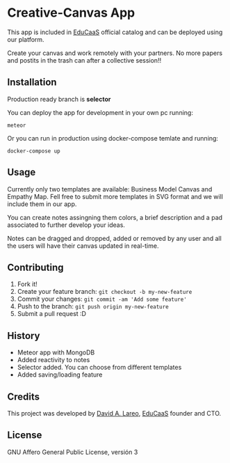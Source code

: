 # Creative-Canvas App

This app is included in [EduCaaS](http://educaas.io) official catalog and can be deployed using our platform.

Create your canvas and work remotely with your partners. No more papers and postits in the trash can after a collective session!!

## Installation

Production ready branch is **selector**

You can deploy the app for development in your own pc running:

````
meteor
````

Or you can run in production using docker-compose temlate and running:

````
docker-compose up
````

## Usage

Currently only two templates are available: Business Model Canvas and Empathy Map. Fell free to submit more templates in SVG format and we will include them in our app.

You can create notes assingning them colors, a brief description and a pad associated to further develop your ideas.

Notes can be dragged and dropped, added or removed by any user and all the users will have their canvas updated in real-time.

## Contributing

1. Fork it!
2. Create your feature branch: `git checkout -b my-new-feature`
3. Commit your changes: `git commit -am 'Add some feature'`
4. Push to the branch: `git push origin my-new-feature`
5. Submit a pull request :D

## History

- Meteor app with MongoDB
- Added reactivity to notes
- Selector added. You can choose from different templates
- Added saving/loading feature

## Credits

This project was developed by [David A. Lareo](https://dalareo.github.io), [EduCaaS](https://educaas.github.io) founder and CTO.

## License

GNU Affero General Public License, versión 3
